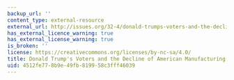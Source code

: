 ```yaml
---
backup_url: ''
content_type: external-resource
external_url: http://issues.org/32-4/donald-trumps-voters-and-the-decline-of-american-manufacturing/
has_external_licence_warning: true
has_external_license_warning: true
is_broken: ''
license: https://creativecommons.org/licenses/by-nc-sa/4.0/
title: Donald Trump's Voters and the Decline of American Manufacturing
uid: 4512fe77-8b9e-49fb-8199-58c3fff46039
---
```

